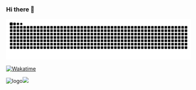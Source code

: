 ### Hi there 👋
<picture>
  <source media="(prefers-color-scheme: dark)" srcset="https://raw.githubusercontent.com/hmyuuu/hmyuuu/output/github-contribution-grid-snake-dark.svg">
  <source media="(prefers-color-scheme: light)" srcset="https://raw.githubusercontent.com/hmyuuu/hmyuuu/output/github-contribution-grid-snake.svg">
  <img alt="github contribution grid snake animation" src="https://raw.githubusercontent.com/hmyuuu/hmyuuu/output/github-contribution-grid-snake.svg">
</picture>

[![Wakatime](https://github-readme-stats.vercel.app/api/wakatime?username=hmyuuu&layout=compact&theme=draculahideText,Gitignore%20File,Properties,JSON,reStructuredText,Docker,Css,D,lo,HTML,,Bash,Makefile)](https://wakatime.com/@hmyuuu)


<img src="https://github-readme-stats-one-bice.vercel.app/api?username=hmyuuu&theme=dracula&show_icons=true&include_all_commits=true&role=OWNER,ORGANIZATION_MEMBER" height="180px" alt="logo"><img src="https://github-readme-stats-one-bice.vercel.app/api/top-langs/?username=hmyuuu&show_icons=true&include_all_commits=true&lang_count=10&layout=compact&theme=dracula&hide=jupyter%20notebook,Shell,PowerShell&role=OWNER,ORGANIZATION_MEMBER" height="180px" />
<!---[![Apple Music GitHub profile](https://music-profile.rayriffy.com/theme/dark.svg?uid=001331.fe829779080e46dcabf90a46b88e21d3.0914)](https://github.com/rayriffy/apple-music-github-profile)--->

